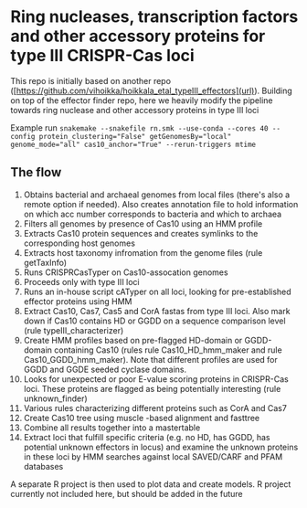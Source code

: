 # Ring nucleases, transcription factors and other accessory proteins for type III CRISPR-Cas loci
This repo is initially based on another repo ([https://github.com/vihoikka/hoikkala_etal_typeIII_effectors](url)). Building on top of the effector finder repo, here we heavily modify the pipeline towards ring nuclease and other accessory proteins in type III loci

Example run
```snakemake --snakefile rn.smk --use-conda --cores 40 --config protein_clustering="False" getGenomesBy="local" genome_mode="all" cas10_anchor="True" --rerun-triggers mtime```

## The flow
1. Obtains bacterial and archaeal genomes from local files (there's also a remote option if needed). Also creates annotation file to hold information on which acc number corresponds to bacteria and which to archaea
2. Filters all genomes by presence of Cas10 using an HMM profile
3. Extracts Cas10 protein sequences and creates symlinks to the corresponding host genomes
4. Extracts host taxonomy infromation from the genome files (rule getTaxInfo)
5. Runs CRISPRCasTyper on Cas10-assocation genomes
6. Proceeds only with type III loci
7. Runs an in-house script cATyper on all loci, looking for pre-established effector proteins using HMM
8. Extract Cas10, Cas7, Cas5 and CorA fastas from type III loci. Also mark down if Cas10 contains HD or GGDD on a sequence comparison level (rule typeIII_characterizer)
9. Create HMM profiles based on pre-flagged HD-domain or GGDD-domain containing Cas10 (rules rule Cas10_HD_hmm_maker and rule Cas10_GGDD_hmm_maker). Note that different profiles are used for GGDD and GGDE seeded cyclase domains.
10. Looks for unexpected or poor E-value scoring proteins in CRISPR-Cas loci. These proteins are flagged as being potentially interesting (rule unknown_finder)
11. Various rules characterizing different proteins such as CorA and Cas7
12. Create Cas10 tree using muscle -based alignment and fasttree
13. Combine all results together into a mastertable
14. Extract loci that fulfill specific criteria (e.g. no HD, has GGDD, has potential unknown effectors in locus) and examine the unknown proteins in these loci by HMM searches against local SAVED/CARF and PFAM databases

A separate R project is then used to plot data and create models. R project currently not included here, but should be added in the future
